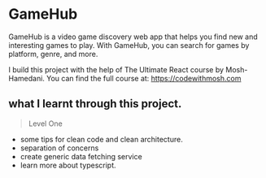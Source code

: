 # GameHub

GameHub is a video game discovery web app that helps you find new and interesting games to play. With GameHub, you can search for games by platform, genre, and more. 

I build this project with the help of The Ultimate React course by Mosh-Hamedani. You can find the full course at: https://codewithmosh.com 

## what I learnt through this project.

> Level One

* some tips for clean code and clean architecture.
* separation of concerns
* create generic data fetching service
* learn more about typescript.




